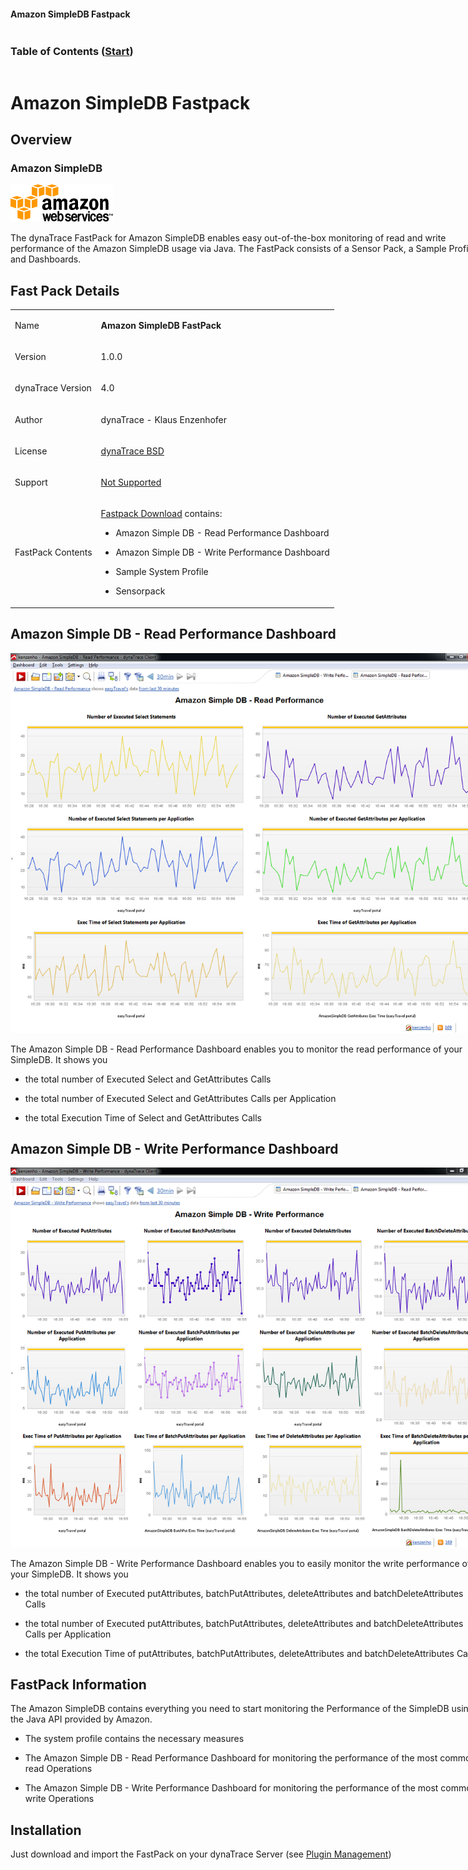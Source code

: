 <head>

<link type="text/css" rel="stylesheet" href="css/blueprint/liquid.css" media="screen, projection"/>
<link type="text/css" rel="stylesheet" href="css/blueprint/print.css" media="print"/>
<!--[if lt IE 8]><link rel="stylesheet" href="css/blueprint/ie.css" type="text/css" media="screen, projection"/><![endif]-->
<link type="text/css" rel="stylesheet" href="css/content-style.css" media="screen, projection, print"/>
<link type="text/css" rel="stylesheet" href="css/screen.css" media="screen, projection"/>
<link type="text/css" rel="stylesheet" href="css/print.css" media="print"/>
</head>
<body>
<div class="container" style="min-width: 760px;">
<div class="header block">
<div class="header-left column span-6">
</div>
<div class="column span-18 header-right last">
<h4>Amazon SimpleDB Fastpack</h4>
</div>
</div>
<div class="block">
<div class="toc column span-6 prepend-top">
<h3>Table of Contents
<span class="small">(<a href="Amazon_SimpleDB_Fastpack.html">Start</a>)</span>
</h3>
<ul class="toc">
</ul>
</div>
<div id="65732764" class="content column span-18 last">
<h1>Amazon SimpleDB Fastpack</h1>
<div class="section-2" id="65732764_AmazonSimpleDBFastpack-Overview" >
<h2>Overview</h2>
<div class="section-3" id="65732764_AmazonSimpleDBFastpack-AmazonSimpleDB" >
<h3>Amazon SimpleDB</h3>
<p>
<img src="images_community/download/attachments/65732764/icon.png" alt="images_community/download/attachments/65732764/icon.png" class="confluence-embedded-image" />
</p>
<p>
</p>
<p>
</p>
<p>
The dynaTrace FastPack for Amazon SimpleDB enables easy out-of-the-box monitoring of read and write performance of the Amazon SimpleDB usage via Java. The FastPack consists of a Sensor Pack, a Sample Profile and Dashboards. </p>
</div>
</div>
<div class="section-2" id="65732764_AmazonSimpleDBFastpack-FastPackDetails" >
<h2>Fast Pack Details</h2>
<div class="tablewrap">
<table>
<thead class=" "></thead><tfoot class=" "></tfoot><tbody class=" "> <tr>
<td rowspan="1" colspan="1">
<p>
Name </p>
</td>
<td rowspan="1" colspan="1">
<p>
<strong class=" ">Amazon SimpleDB FastPack</strong> </p>
</td>
</tr>
<tr>
<td rowspan="1" colspan="1">
<p>
Version </p>
</td>
<td rowspan="1" colspan="1">
<p>
1.0.0 </p>
</td>
</tr>
<tr>
<td rowspan="1" colspan="1">
<p>
dynaTrace Version </p>
</td>
<td rowspan="1" colspan="1">
<p>
4.0 </p>
</td>
</tr>
<tr>
<td rowspan="1" colspan="1">
<p>
Author </p>
</td>
<td rowspan="1" colspan="1">
<p>
dynaTrace - Klaus Enzenhofer </p>
</td>
</tr>
<tr>
<td rowspan="1" colspan="1">
<p>
License </p>
</td>
<td rowspan="1" colspan="1">
<p>
<a href="attachments_5275722_2_dynaTraceBSD.txt">dynaTrace BSD</a> </p>
</td>
</tr>
<tr>
<td rowspan="1" colspan="1">
<p>
Support </p>
</td>
<td rowspan="1" colspan="1">
<p>
<a href="https://community/display/DL/Support+Levels#SupportLevels-Community">Not Supported </a> </p>
</td>
</tr>
<tr>
<td rowspan="1" colspan="1">
<p>
FastPack Contents </p>
</td>
<td rowspan="1" colspan="1">
<p>
<a href="attachments_174752128_1_dynaTrace_AmazonSimpleDB_FastPack.dtp">Fastpack Download</a> contains: </p>
<ul class=" "><li class=" "> <p>
Amazon Simple DB - Read Performance Dashboard </p>
</li><li class=" "> <p>
Amazon Simple DB - Write Performance Dashboard </p>
</li><li class=" "> <p>
Sample System Profile </p>
</li><li class=" "> <p>
Sensorpack </p>
</li></ul> </td>
</tr>
</tbody> </table>
</div>
</div>
<div class="section-2" id="65732764_AmazonSimpleDBFastpack-AmazonSimpleDB-ReadPerformanceDashboard" >
<h2>Amazon Simple DB - Read Performance Dashboard</h2>
<p>
<img src="images_community/download/attachments/65732764/Amazon_SimpleDB_Read_Performance.png" alt="images_community/download/attachments/65732764/Amazon_SimpleDB_Read_Performance.png" class="" />
</p>
<p>
The Amazon Simple DB - Read Performance Dashboard enables you to monitor the read performance of your SimpleDB. It shows you </p>
<ul class=" "><li class=" "> <p>
the total number of Executed Select and GetAttributes Calls </p>
</li><li class=" "> <p>
the total number of Executed Select and GetAttributes Calls per Application </p>
</li><li class=" "> <p>
the total Execution Time of Select and GetAttributes Calls </p>
</li></ul> </div>
<div class="section-2" id="65732764_AmazonSimpleDBFastpack-AmazonSimpleDB-WritePerformanceDashboard" >
<h2>Amazon Simple DB - Write Performance Dashboard</h2>
<p>
<img src="images_community/download/attachments/65732764/Amazon_SimpleDB_Write_Performance.png" alt="images_community/download/attachments/65732764/Amazon_SimpleDB_Write_Performance.png" class="" />
</p>
<p>
The Amazon Simple DB - Write Performance Dashboard enables you to easily monitor the write performance of your SimpleDB. It shows you </p>
<ul class=" "><li class=" "> <p>
the total number of Executed putAttributes, batchPutAttributes, deleteAttributes and batchDeleteAttributes Calls </p>
</li><li class=" "> <p>
the total number of Executed putAttributes, batchPutAttributes, deleteAttributes and batchDeleteAttributes Calls per Application </p>
</li><li class=" "> <p>
the total Execution Time of putAttributes, batchPutAttributes, deleteAttributes and batchDeleteAttributes Calls </p>
</li></ul> </div>
<div class="section-2" id="65732764_AmazonSimpleDBFastpack-FastPackInformation" >
<h2>FastPack Information</h2>
<p>
The Amazon SimpleDB contains everything you need to start monitoring the Performance of the SimpleDB using the Java API provided by Amazon. </p>
<ul class=" "><li class=" "> <p>
The system profile contains the necessary measures </p>
</li><li class=" "> <p>
The Amazon Simple DB - Read Performance Dashboard for monitoring the performance of the most common read Operations </p>
</li><li class=" "> <p>
The Amazon Simple DB - Write Performance Dashboard for monitoring the performance of the most common write Operations </p>
</li></ul> </div>
<div class="section-2" id="65732764_AmazonSimpleDBFastpack-Installation" >
<h2>Installation</h2>
<p>
Just download and import the FastPack on your dynaTrace Server (see <a href="https://community.compuwareapm.com/community/display/DOCDT99/Plugins">Plugin Management</a>) </p>
</div>
</div>
</div>
<div class="footer">
</div>
</div>
</body>
</html>
